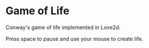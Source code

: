 Game of Life
============

Conway's game of life implemented in Love2d.

Press space to pause and use your mouse to create life.
